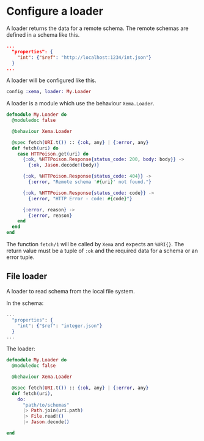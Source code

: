 # Configure a loader

A loader returns the data for a remote schema. The remote schemas are defined
in a schema like this.

```json
...
  "properties": {
    "int": {"$ref": "http://localhost:1234/int.json"}
  }
...
```

A loader will be configured like this.

```elixir
config :xema, loader: My.Loader
```

A loader is a module which use the behaviour `Xema.Loader`.

```elixir
defmodule My.Loader do
  @moduledoc false

  @behaviour Xema.Loader

  @spec fetch(URI.t()) :: {:ok, any} | {:error, any}
  def fetch(uri) do
    case HTTPoison.get(uri) do
      {:ok, %HTTPoison.Response{status_code: 200, body: body}} ->
        {:ok, Jason.decode!(body)}

      {:ok, %HTTPoison.Response{status_code: 404}} ->
        {:error, "Remote schema '#{uri}' not found."}

      {:ok, %HTTPoison.Response{status_code: code}} ->
        {:error, "HTTP Error - code: #{code}"}

      {:error, reason} ->
        {:error, reason}
    end
  end
end
```

The function `fetch/1` will be called by `Xema` and expects an `%URI{}`. The
return value must be a tuple of `:ok` and the required data for a schema or an
error tuple.

## File loader

A loader to read schema from the local file system.

In the schema:
```elixir
...
  "properties": {
    "int": {"$ref": "integer.json"}
  }
...
```

The loader:
```elixir
defmodule My.Loader do
  @moduledoc false

  @behaviour Xema.Loader

  @spec fetch(URI.t()) :: {:ok, any} | {:error, any}
  def fetch(uri),
    do:
      "path/to/schemas"
      |> Path.join(uri.path)
      |> File.read!()
      |> Jason.decode()

end
```
